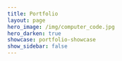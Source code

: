 ```yaml
---
title: Portfolio
layout: page
hero_image: /img/computer_code.jpg
hero_darken: true
showcase: portfolio-showcase
show_sidebar: false
---
```




